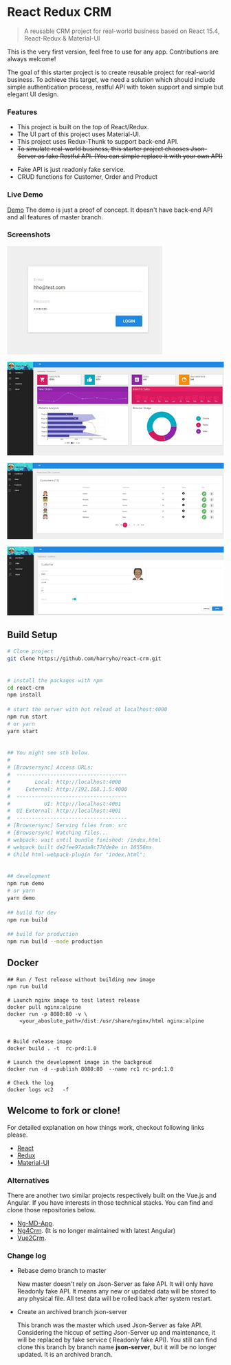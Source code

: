 # React Redux CRM

> A reusable CRM project for real-world business based on React 15.4, React-Redux & Material-UI

This is the very first version, feel free to use for any app. Contributions are always welcome!

The goal of this starter project is to create reusable project for real-world business. To achieve this target, we need a solution which should include simple authentication process, restful API with token support and simple but elegant UI design.

### Features

- This project is built on the top of React/Redux.
- The UI part of this project uses Material-UI.
- This project uses Redux-Thunk to support back-end API.
- ~~To simulate real-world business, this starter project chooses Json-Server as fake Restful API. (You can simple replace it with your own API)~~

* Fake API is just readonly fake service.
* CRUD functions for Customer, Order and Product

### Live Demo

[Demo](https://react-app-demo.harryho.org) The demo is just a proof of concept. It doesn't have back-end API and all features of master branch.

### Screenshots

![Screenshot1](screenshots/screenshot-1.jpg)

![Screenshot2](screenshots/screenshot-2.jpg)

![Screenshot3](screenshots/screenshot-3.jpg)

![Screenshot4](screenshots/screenshot-4.jpg)

## Build Setup

```bash
# Clone project
git clone https://github.com/harryho/react-crm.git


# install the packages with npm
cd react-crm
npm install

# start the server with hot reload at localhost:4000
npm run start
# or yarn
yarn start


## You might see sth below.
#
# [Browsersync] Access URLs:
#  ------------------------------------
#        Local: http://localhost:4000
#     External: http://192.168.1.5:4000
#  ------------------------------------
#           UI: http://localhost:4001
#  UI External: http://localhost:4001
#  ------------------------------------
# [Browsersync] Serving files from: src
# [Browsersync] Watching files...
# webpack: wait until bundle finished: /index.html
# webpack built de2fee97ada8c77dde8e in 10556ms
# Child html-webpack-plugin for "index.html":


## development
npm run demo
# or yarn
yarn demo

## build for dev
npm run build

## build for production
npm run build --mode production
```

## Docker 

```
## Run / Test release without building new image
npm run build

# Launch nginx image to test latest release
docker pull nginx:alpine
docker run -p 8080:80 -v \
    <your_aboslute_path>/dist:/usr/share/nginx/html nginx:alpine


# Build release image
docker build . -t  rc-prd:1.0

# Launch the development image in the backgroud
docker run -d --publish 8080:80  --name rc1 rc-prd:1.0

# Check the log
docker logs vc2   -f
```

## Welcome to fork or clone!

For detailed explanation on how things work, checkout following links please.

- [React](https://facebook.github.io/react/)
- [Redux](http://redux.js.org/)
- [Material-UI](http://www.material-ui.com/)

### Alternatives

There are another two similar projects respectively built on the Vue.js and Angular. If you have interests in those technical stacks. You can find and clone those repositories below.

- [Ng-MD-App](https://github.com/harryho/ng-md-app.git).
- [Ng4Crm](https://github.com/harryho/ng4crm.git). (It is no longer maintained with latest Angular)
- [Vue2Crm](https://github.com/harryho/vue2crm.git).

### Change log



- Rebase demo branch to master

  New master doesn't rely on Json-Server as fake API. It will only have Readonly fake API. It means any new or updated data will be stored to any physical file. All test data will be rolled back after system restart.

- Create an archived branch json-server

  This branch was the master which used Json-Server as fake API. Considering the hiccup of setting Json-Server up and maintenance, it will be replaced by fake service ( Readonly fake API). You still can find clone this branch by branch name **json-server**, but it will be no longer updated. It is an archived branch.

